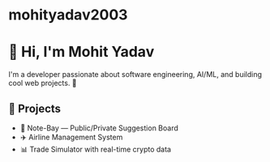 # mohityadav2003
# 👋 Hi, I'm Mohit Yadav

I'm a developer passionate about software engineering, AI/ML, and building cool web projects. 🚀

## 🔧 Projects
- 🧠 Note-Bay — Public/Private Suggestion Board
- ✈️ Airline Management System
- 📊 Trade Simulator with real-time crypto data
